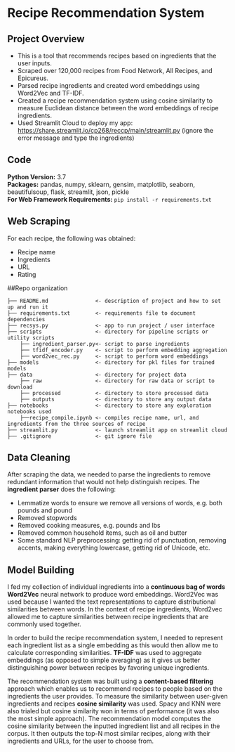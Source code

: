# Recipe Recommendation System
## Project Overview
* This is a tool that recommends recipes based on ingredients that the user inputs.
* Scraped over 120,000 recipes from Food Network, All Recipes, and Epicureus.
* Parsed recipe ingredients and created word embeddings using Word2Vec and TF-IDF.
* Created a recipe recommendation system using cosine similarity to measure Euclidean distance between the word embeddings of recipe ingredients.
* Used Streamlit Cloud to deploy my app: https://share.streamlit.io/cp268/reccp/main/streamlit.py (ignore the error message and type the ingredients)

## Code 
**Python Version:** 3.7  
**Packages:** pandas, numpy, sklearn, gensim, matplotlib, seaborn, beautifulsoup, flask, streamlit, json, pickle  
**For Web Framework Requirements:**  ```pip install -r requirements.txt```  


## Web Scraping
For each recipe, the following was obtained:

* Recipe name 
* Ingredients
* URL
* Rating

##Repo organization
```
├── README.md               <- description of project and how to set up and run it
├── requirements.txt        <- requirements file to document dependencies
├── recsys.py               <- app to run project / user interface
├── scripts                 <- directory for pipeline scripts or utility scripts
    ├── ingredient_parser.py<- script to parse ingredients
    ├── tfidf_encoder.py    <- script to perform embedding aggregation
    ├── word2vec_rec.py     <- script to perform word embeddings
├── models                  <- directory for pkl files for trained models
├── data                    <- directory for project data
    ├── raw                 <- directory for raw data or script to download
    ├── processed           <- directory to store processed data
    ├── outputs             <- directory to store any output data
├── notebooks               <- directory to store any exploration notebooks used
    ├──recipe_compile.ipynb <- compiles recipe name, url, and ingredients from the three sources of recipe 
├── streamlit.py            <- launch streamlit app on streamlit cloud
├── .gitignore              <- git ignore file
```

## Data Cleaning
After scraping the data, we needed to parse the ingredients to remove redundant information that would not help distinguish recipes. The **ingredient parser** does the following:
* Lemmatize words to ensure we remove all versions of words, e.g. both pounds and pound
* Removed stopwords 
* Removed cooking measures, e.g. pounds and lbs
* Removed common household items, such as oil and butter 
* Some standard NLP preprocessing: getting rid of punctuation, removing accents, making everything lowercase, getting rid of Unicode, etc.
 
## Model Building
I fed my collection of individual ingredients into a **continuous bag of words Word2Vec** neural network to produce word embeddings. Word2Vec was used because I wanted the text representations to capture distributional similarities between words. In the context of recipe ingredients, Word2vec allowed me to capture similarities between recipe ingredients that are commonly used together.

In order to build the recipe recommendation system, I needed to represent each ingredient list as a single embedding as this would then allow me to calculate corresponding similarities. **TF-IDF** was used to aggregate embeddings (as opposed to simple averaging) as it gives us better distinguishing power between recipes by favoring unique ingredients.

The recommendation system was built using a **content-based filtering** approach which enables us to recommend recipes to people based on the ingredients the user provides. To measure the similarity between user-given ingredients and recipes **cosine similarity** was used. Spacy and KNN were also trialed but cosine similarity won in terms of performance (it was also the most simple approach). The recommendation model computes the cosine similarity between the inputted ingredient list and all recipes in the corpus. It then outputs the top-N most similar recipes, along with their ingredients and URLs, for the user to choose from.
